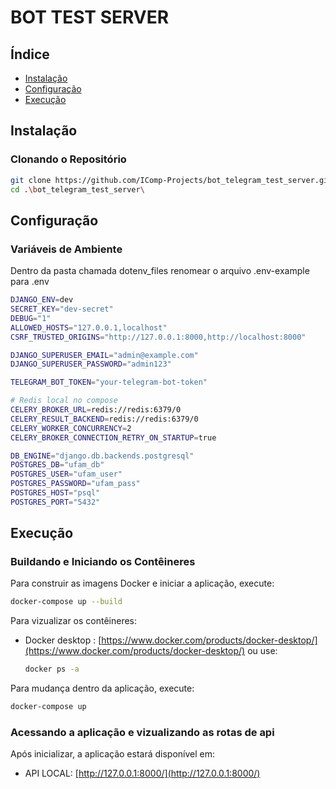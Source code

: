 # BOT TEST SERVER

## Índice

- [Instalação](#instalação)
- [Configuração](#configuração)
- [Execução](#execução)

## Instalação

### Clonando o Repositório

```bash
git clone https://github.com/IComp-Projects/bot_telegram_test_server.git
cd .\bot_telegram_test_server\
```
## Configuração

### Variáveis de Ambiente

Dentro da pasta chamada dotenv_files renomear o arquivo .env-example para .env
```bash
DJANGO_ENV=dev
SECRET_KEY="dev-secret"
DEBUG="1"
ALLOWED_HOSTS="127.0.0.1,localhost"
CSRF_TRUSTED_ORIGINS="http://127.0.0.1:8000,http://localhost:8000"

DJANGO_SUPERUSER_EMAIL="admin@example.com"
DJANGO_SUPERUSER_PASSWORD="admin123"

TELEGRAM_BOT_TOKEN="your-telegram-bot-token"

# Redis local no compose
CELERY_BROKER_URL=redis://redis:6379/0
CELERY_RESULT_BACKEND=redis://redis:6379/0
CELERY_WORKER_CONCURRENCY=2
CELERY_BROKER_CONNECTION_RETRY_ON_STARTUP=true

DB_ENGINE="django.db.backends.postgresql"
POSTGRES_DB="ufam_db"
POSTGRES_USER="ufam_user"
POSTGRES_PASSWORD="ufam_pass"
POSTGRES_HOST="psql"
POSTGRES_PORT="5432"
```
## Execução

### Buildando e Iniciando os Contêineres

Para construir as imagens Docker e iniciar a aplicação, execute:
```bash
docker-compose up --build
```
Para vizualizar os  contêineres:
- Docker desktop : [https://www.docker.com/products/docker-desktop/](https://www.docker.com/products/docker-desktop/) ou use: 
    ```bash
    docker ps -a 
    ```

Para mudança dentro da aplicação, execute:
```bash
docker-compose up 
```
### Acessando a aplicação e vizualizando as rotas de api

Após inicializar, a aplicação estará disponível em:
- API LOCAL: [http://127.0.0.1:8000/](http://127.0.0.1:8000/) 



